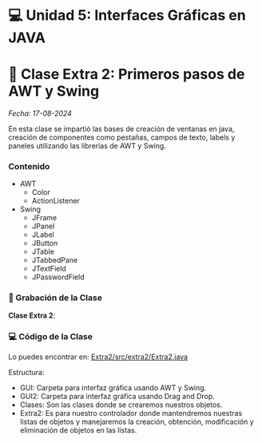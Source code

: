 # 💻 Unidad 5: Interfaces Gráficas en JAVA

# 🌟 Clase Extra 2: Primeros pasos de AWT y Swing

_Fecha: 17-08-2024_

En esta clase se impartió las bases de creación de ventanas en java, creación de componentes como pestañas, campos de texto, labels y paneles utilizando las librerias de AWT y Swing.

### Contenido
- AWT
    - Color
    - ActionListener
- Swing
    - JFrame
    - JPanel
    - JLabel
    - JButton
    - JTable
    - JTabbedPane
    - JTextField
    - JPasswordField

### 🎥 Grabación de la Clase
**Clase Extra 2**: []()

### 💻 Código de la Clase

Lo puedes encontrar en:  [Extra2/src/extra2/Extra2.java](./Extra2/src/extra2/Extra2.java)

Estructura:
- GUI: Carpeta para interfaz gráfica usando AWT y Swing.
- GUI2: Carpeta para interfaz gráfica usando Drag and Drop.
- Clases: Son las clases donde se crearemos nuestros objetos.
- Extra2: Es para nuestro controlador donde mantendremos nuestras listas de objetos y manejaremos la creación, obtención, modificación y eliminación de objetos en las listas.